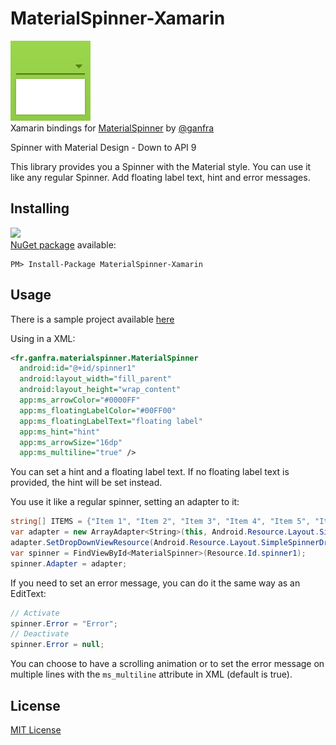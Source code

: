 # MaterialSpinner-Xamarin
![](https://raw.githubusercontent.com/akamud/MaterialSpinner-Xamarin/master/art/Icon.png)  
Xamarin bindings for [MaterialSpinner](https://github.com/ganfra/MaterialSpinner) by [@ganfra](https://github.com/ganfra)

Spinner with Material Design - Down to API 9

This library provides you a Spinner with the Material style. You can use it like any regular Spinner. Add floating label text, hint and error messages.

## Installing
![](https://img.shields.io/nuget/v/MaterialSpinner-Xamarin.svg?style=flat)  
[NuGet package](https://www.nuget.org/packages/MaterialSpinner-Xamarin/) available:
```
PM> Install-Package MaterialSpinner-Xamarin
```

## Usage

There is a sample project available [here](https://github.com/akamud/MaterialSpinner-Xamarin/tree/master/sample)

Using in a XML:

```XML
<fr.ganfra.materialspinner.MaterialSpinner
  android:id="@+id/spinner1"
  android:layout_width="fill_parent"
  android:layout_height="wrap_content"
  app:ms_arrowColor="#0000FF"
  app:ms_floatingLabelColor="#00FF00"
  app:ms_floatingLabelText="floating label"
  app:ms_hint="hint"
  app:ms_arrowSize="16dp"
  app:ms_multiline="true" />
```

You can set a hint and a floating label text. If no floating label text is provided, the hint will be set instead.

You use it like a regular spinner, setting an adapter to it:

```C#
string[] ITEMS = {"Item 1", "Item 2", "Item 3", "Item 4", "Item 5", "Item 6"};
var adapter = new ArrayAdapter<String>(this, Android.Resource.Layout.SimpleSpinnerItem, ITEMS);
adapter.SetDropDownViewResource(Android.Resource.Layout.SimpleSpinnerDropDownItem);
var spinner = FindViewById<MaterialSpinner>(Resource.Id.spinner1);
spinner.Adapter = adapter;
```

If you need to set an error message, you can do it the same way as an EditText:

```C#
// Activate
spinner.Error = "Error";
// Deactivate
spinner.Error = null;
```

You can choose to have a scrolling animation or to set the error message on multiple lines with the `ms_multiline` attribute in XML (default is true).

## License
[MIT License](https://github.com/akamud/MaterialSpinner-Xamarin/blob/master/LICENSE.md)
